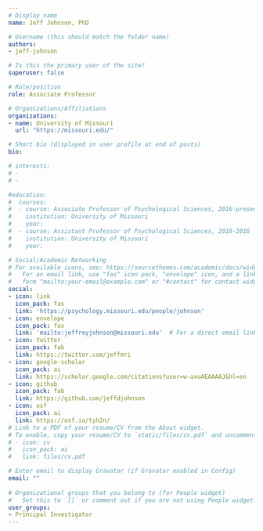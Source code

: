 ```yaml
---
# Display name
name: Jeff Johnson, PhD

# Username (this should match the folder name)
authors:
- jeff-johnson

# Is this the primary user of the site?
superuser: false

# Role/position
role: Associate Professor

# Organizations/Affiliations
organizations:
- name: University of Missouri
  url: "https://missouri.edu/"

# Short bio (displayed in user profile at end of posts)
bio: 

# interests:
# - 
# - 

#education:
#  courses:
#  - course: Associate Professor of Psychological Sciences, 2016-present
#    institution: University of Missouri
#    year: 
#  - course: Assistant Professor of Psychological Sciences, 2010-2016
#    institution: University of Missouri
#    year: 

# Social/Academic Networking
# For available icons, see: https://sourcethemes.com/academic/docs/widgets/#icons
#   For an email link, use "fas" icon pack, "envelope" icon, and a link in the
#   form "mailto:your-email@example.com" or "#contact" for contact widget.
social:
- icon: link
  icon_pack: fas
  link: 'https://psychology.missouri.edu/people/johnson'
- icon: envelope
  icon_pack: fas
  link: 'mailto:jeffreyjohnson@missouri.edu'  # For a direct email link, use "mailto:test@example.org".
- icon: twitter
  icon_pack: fab
  link: https://twitter.com/jeffmri
- icon: google-scholar
  icon_pack: ai
  link: https://scholar.google.com/citations?user=w-axuAEAAAAJ&hl=en
- icon: github
  icon_pack: fab
  link: https://github.com/jeffdjohnson
- icon: osf
  icon_pack: ai
  link: https://osf.io/tyh2n/
# Link to a PDF of your resume/CV from the About widget.
# To enable, copy your resume/CV to `static/files/cv.pdf` and uncomment the lines below.  
# - icon: cv
#   icon_pack: ai
#   link: files/cv.pdf

# Enter email to display Gravatar (if Gravatar enabled in Config)
email: ""
  
# Organizational groups that you belong to (for People widget)
#   Set this to `[]` or comment out if you are not using People widget.  
user_groups:
- Principal Investigator
---
```



